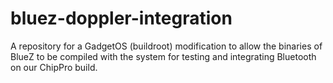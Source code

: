 # bluez-doppler-integration
A repository for a GadgetOS (buildroot) modification to allow the binaries of BlueZ to be compiled with the system for testing and integrating Bluetooth on our ChipPro build.
